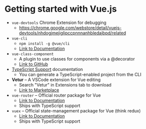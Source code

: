 # Getting started with Vue.js

  - `vue-devtools` Chrome Extension for debugging
    - https://chrome.google.com/webstore/detail/vuejs-devtools/nhdogjmejiglipccpnnnanhbledajbpd/related
  - `vue-cli`
    - `npm install -g @vue/cli`
    - [Link to Documentation](https://cli.vuejs.org/guide/)
  - `vue-class-component` 
    - A plugin to use classes for components via a @decorator
    - [Link to GitHub](vue-class-component)
  - [TypeScript Support](https://vuejs.org/v2/guide/typescript.html) documentation
    - You can generate a TypeScript-enabled project from the CLI
  - **Vetur** – A VSCode extension for Vue editing
    - Search "Vetur" in Extensions tab to download
    - [Link to Marketplace](https://marketplace.visualstudio.com/items?itemName=octref.vetur)
  - `vue-router` – Official router package for Vue
    - [Link to Documentation](https://router.vuejs.org/)
    - Ships with TypeScript support
  - `vuex` – Official state-management package for Vue (think redux)
    - [Link to Documentation](https://vuex.vuejs.org/)
    - Ships with TypeScript support